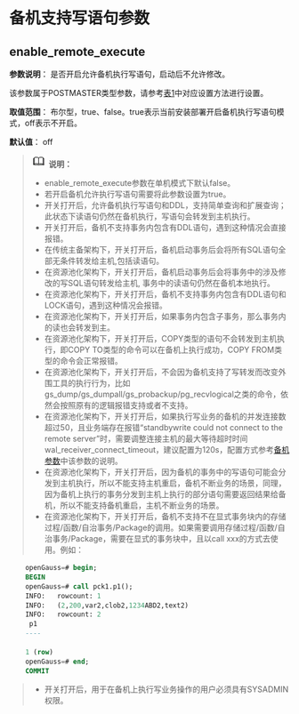 # 备机支持写语句参数

## enable\_remote\_execute<a name="section14941640131"></a>

**参数说明**： 是否开启允许备机执行写语句，启动后不允许修改。

该参数属于POSTMASTER类型参数，请参考[表1](../DatabaseAdministrationGuide/重设参数.md#zh-cn_topic_0283137176_zh-cn_topic_0237121562_zh-cn_topic_0059777490_t91a6f212010f4503b24d7943aed6d846)中对应设置方法进行设置。

**取值范围**： 布尔型，true、false。true表示当前安装部署开启备机执行写语句模式，off表示不开启。

**默认值**： off

>![](public_sys-resources/icon-note.png) **说明：** 
>-   enable\_remote\_execute参数在单机模式下默认false。
>-   若开启备机允许执行写语句需要将此参数设置为true。
>-   开关打开后，允许备机执行写语句和DDL，支持简单查询和扩展查询；此状态下读语句仍然在备机执行，写语句会转发到主机执行。
>-   开关打开后，备机不支持事务内包含有DDL语句，遇到这种情况会直接报错。
>-   在传统主备架构下，开关打开后，备机启动事务后会将所有SQL语句全部无条件转发给主机,包括读语句。
>-   在资源池化架构下，开关打开后，备机启动事务后会将事务中的涉及修改的写SQL语句转发给主机, 事务中的读语句仍然在备机本地执行。
>-   在资源池化架构下，开关打开后，备机不支持事务内包含有DDL语句和LOCK语句，遇到这种情况会报错。
>-   在资源池化架构下，开关打开后，如果事务内包含子事务，那么事务内的读也会转发到主。
>-   在资源池化架构下，开关打开后，COPY类型的语句不会转发到主机执行，即COPY TO类型的命令可以在备机上执行成功，COPY FROM类型的命令会正常报错。
>-   在资源池化架构下，开关打开后，不会因为备机支持了写转发而改变外围工具的执行行为，比如gs_dump/gs_dumpall/gs_probackup/pg_recvlogical之类的命令，依然会按照原有的逻辑报错支持或者不支持。
>-   在资源池化架构下，开关打开后，如果执行写业务的备机的并发连接数超过50，且业务端存在报错“standbywrite could not connect to the remote server”时，需要调整连接主机的最大等待超时时间wal\_receiver\_connect\_timeout，建议配置为120s，配置方式参考[备机参数](./备服务器.md)中该参数的说明。
>-   在资源池化架构下，开关打开后，因为备机的事务中的写语句可能会分发到主机执行，所以不能支持主机重启，备机不断业务的场景，同理，因为备机上执行的事务分发到主机上执行的部分语句需要返回结果给备机，所以不能支持备机重启，主机不断业务的场景。
>-   在资源池化架构下，开关打开后，备机不支持不在显式事务块内的存储过程/函数/自治事务/Package的调用。如果需要调用存储过程/函数/自治事务/Package，需要在显式的事务块中，且以call xxx的方式去使用。例如：
```sql
    openGauss=# begin;
    BEGIN
    openGauss=# call pck1.p1();
    INFO:   rowcount: 1
    INFO:   (2,200,var2,clob2,1234ABD2,text2)
    INFO:   rowcount: 2
     p1
    ----

    1 (row)
    openGauss=# end;
    COMMIT
```
>-   开关打开后，用于在备机上执行写业务操作的用户必须具有SYSADMIN权限。
